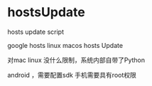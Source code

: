 # hostsUpdate
hosts update script

google hosts
linux macos hosts Update 

对mac linux 没什么限制，系统内部自带了Python 

android ，需要配置sdk 手机需要具有root权限
